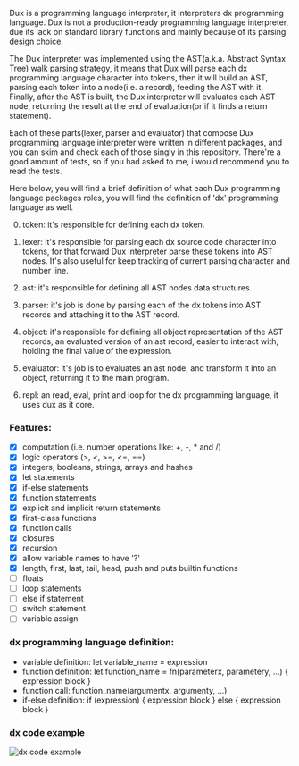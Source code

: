 Dux is a programming language interpreter, it interpreters dx programming language. Dux is not a production-ready programming language interpreter, due its lack on standard library functions and mainly because of its parsing design choice.

The Dux interpreter was implemented using the AST(a.k.a. Abstract Syntax Tree) walk parsing strategy, it means that Dux will parse each dx programming language character into tokens, then it will build an AST, parsing each token into a node(i.e. a record), feeding the AST with it. Finally, after the AST is built, the Dux interpreter will evaluates each AST node, returning the result at the end of evaluation(or if it finds a return statement).

Each of these parts(lexer, parser and evaluator) that compose Dux programming language interpreter were written in different packages, and you can skim and check each of those singly in this repository. There're a good amount of tests, so if you had asked to me, i would recommend you to read the tests.

Here below, you will find a brief definition of what each Dux programming language packages roles, you will find the definition of 'dx' programming language as well.

0. token: it's responsible for defining each dx token.

1. lexer: it's responsible for parsing each dx source code character into tokens, for that forward Dux interpreter parse these tokens into AST nodes. It's also useful for keep tracking of current parsing character and number line.

2. ast: it's responsible for defining all AST nodes data structures.

3. parser: it's job is done by parsing each of the dx tokens into AST records and attaching it to the AST record. 

4. object: it's responsible for defining all object representation of the AST records, an evaluated version of an ast record, easier to interact with, holding the final value of the expression.

5. evaluator: it's job is to evaluates an ast node, and transform it into an object, returning it to the main program.

6. repl: an read, eval, print and loop for the dx programming language, it uses dux as it core.

### Features:

- [x] computation (i.e. number operations like: +, -, * and /)
- [x] logic operators (>, <, >=, <=, ==)
- [x] integers, booleans, strings, arrays and hashes
- [x] let statements
- [x] if-else statements
- [x] function statements
- [x] explicit and implicit return statements
- [x] first-class functions
- [x] function calls
- [x] closures
- [x] recursion
- [x] allow variable names to have '?'
- [x] length, first, last, tail, head, push and puts builtin functions
- [ ] floats
- [ ] loop statements
- [ ] else if statement
- [ ] switch statement
- [ ] variable assign

### dx programming language definition:

* variable definition: let variable_name = expression
* function definition: let function_name = fn(parameterx, parametery, ...) { expression block }
* function call: function_name(argumentx, argumenty, ...)
* if-else definition: if (expression) { expression block } else { expression block }

### dx code example

![dx code example](https://i.imgur.com/FKJ8led.png)
